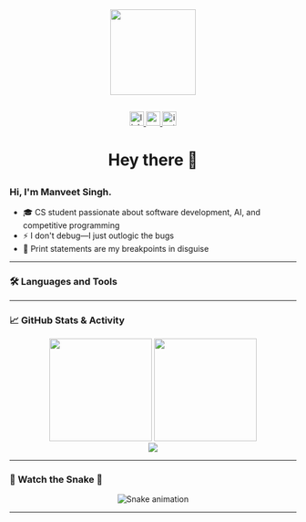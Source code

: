<div align="center">
  <img height="150" src="https://gear5world.com/cdn/shop/articles/luffy_mugiwara_chapeau_paille_one_piece_fe5ff81c-bfb3-48d2-8e23-bf1f32ed29b9.jpg?v=1739192823" />
</div>

##

<div align="center">
  <a href="https://www.linkedin.com/in/singhmanveet18/" target="_blank">
    <img src="https://img.shields.io/static/v1?message=LinkedIn&logo=linkedin&label=&color=0077B5&logoColor=white&labelColor=&style=for-the-badge" height="25" alt="linkedin logo" />
  </a>
  <a href="mailto:singhmanveet18@gmail.com" target="_blank">
    <img src="https://img.shields.io/static/v1?message=Gmail&logo=gmail&label=&color=D14836&logoColor=white&labelColor=&style=for-the-badge" height="25" alt="gmail logo" />
  </a>
  <a href="https://www.instagram.com/singhmanveet18/" target="_blank">
    <img src="https://img.shields.io/static/v1?message=Instagram&logo=instagram&label=&color=E4405F&logoColor=white&labelColor=&style=for-the-badge" height="25" alt="instagram logo" />
  </a>
</div>

##

<h1 align="center">Hey there 👋</h1>

##

<h3 align="left">Hi, I'm Manveet Singh.</h3>

- 🎓 CS student passionate about software development, AI, and competitive programming  
- ⚡ I don't debug—I just outlogic the bugs  
- 🐞 Print statements are my breakpoints in disguise

---

### 🛠️ Languages and Tools

<div align="left">
  <!-- Logos here same as original, unchanged for brevity -->
  <!-- ... keep your existing tools section -->
</div>

---

### 📈 GitHub Stats & Activity

<div align="center">
  <img src="https://github-readme-stats.vercel.app/api?username=singhmanveet18&show_icons=true&theme=tokyonight" height="180px"/>
  <img src="https://github-readme-streak-stats.herokuapp.com/?user=singhmanveet18&theme=tokyonight" height="180px"/>
</div>

<div align="center">
  <img src="https://github-readme-activity-graph.cyclic.app/graph?username=singhmanveet18&bg_color=0d1117&color=00bfff&line=00bfff&point=ffffff&area=true&hide_border=true" />
</div>

---

### 🐍 Watch the Snake 🐍

<div align="center">
  <img src="https://raw.githubusercontent.com/singhmanveet18/singhmanveet18/output/github-contribution-grid-snake.svg" alt="Snake animation" />
</div>

---


